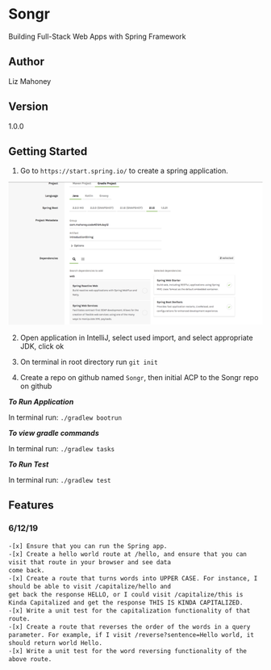 # Songr 

Building Full-Stack Web Apps with Spring Framework

## Author

Liz Mahoney

## Version 

1.0.0

## Getting Started

1. Go to `https://start.spring.io/` to create a spring application.


![Spring application setup](assets/init.png)


2. Open application in IntelliJ, select used import, and select appropriate JDK, click ok

3. On terminal in root directory run `git init`
3. Create a repo on github named `Songr`, then initial ACP to the Songr repo on github


***To Run Application***

In terminal run: `./gradlew bootrun`


***To view gradle commands***

In terminal run: `./gradlew tasks`

***To Run Test***

In terminal run: `./gradlew test`

## Features


### 6/12/19

    -[x] Ensure that you can run the Spring app.
    -[x] Create a hello world route at /hello, and ensure that you can visit that route in your browser and see data 
    come back.
    -[x] Create a route that turns words into UPPER CASE. For instance, I should be able to visit /capitalize/hello and 
    get back the response HELLO, or I could visit /capitalize/this is Kinda Capitalized and get the response THIS IS KINDA CAPITALIZED.
    -[x] Write a unit test for the capitalization functionality of that route.
    -[x] Create a route that reverses the order of the words in a query parameter. For example, if I visit /reverse?sentence=Hello world, it should return world Hello.
    -[x] Write a unit test for the word reversing functionality of the above route.
